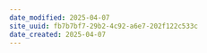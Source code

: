 ```yaml
---
date_modified: 2025-04-07
site_uuid: fb7b7bf7-29b2-4c92-a6e7-202f122c533c
date_created: 2025-04-07
---
```


